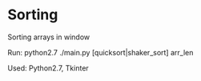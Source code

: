 # Sorting

Sorting arrays in window

Run:
python2.7 ./main.py [quicksort|shaker_sort] arr_len

Used: Python2.7, Tkinter
